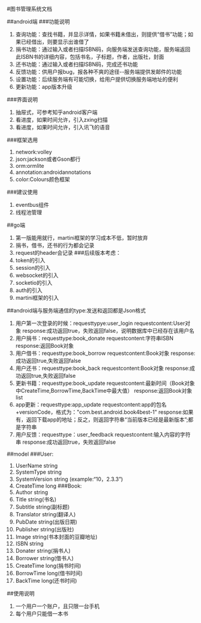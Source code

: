 #图书管理系统文档

##android端
###功能说明
1. 查询功能：查找书籍，并显示详情，如果书籍未借出，则提供“借书”功能；如果已经借出，则要显示出谁借了
2. 捐书功能：通过输入或者扫描ISBN码，向服务端发送查询功能，服务端返回此ISBN书的详细内容，包括书名，子标题，作者，出版社，封面
3. 还书功能：通过输入或者扫描ISBN码，完成还书功能
4. 反馈功能：供用户报bug，报各种不爽的途径--服务端提供发邮件的功能
5. 设置功能：后续服务端有可能切换，给用户提供切换服务端地址的便利
6. 更新功能：app版本升级

###界面说明
1. 抽屉式，可参考知乎android客户端
2. 看进度，如果时间允许，引入zxing扫描
3. 看进度，如果时间允许，引入讯飞的语音


###框架选用
1. network:volley
2. json:jackson或者Gson都行
3. orm:ormlite
4. annotation:androidannotations
5. color:Colours颜色框架


###建议使用
1. eventbus组件
2. 线程池管理


##go端
1. 第一版能用就行，martini框架的学习成本不低，暂时放弃
2. 捐书，借书，还书的行为都会记录
3. request的header会记录
###后续版本考虑：
1. token的引入
2. session的引入
3. websocket的引入
4. socketio的引入
5. auth的引入
6. martini框架的引入


##android端与服务端通信的type:发送和返回都是Json格式
1. 用户第一次登录的时候：requesttypye:user_login	requestcontent:User对象	response:成功返回true，失败返回false，说明数据库中已经存在该用户名
2. 用户捐书：requesttype:book_donate	requestcontent:字符串ISBN	response:返回Book对象
3. 用户借书：requesttype:book_borrow	requestcontent:Book对象	response:成功返回true,失败返回false
4. 用户还书：requesttype:book_back	requestcontent:Book对象	response:成功返回true,失败返回false
5. 更新书籍：requesttype:book_update	requestcontent:最新时间（Book对象中CreateTime,BorrowTime,BackTime中最大值）	response:返回Book对象list
6. app更新：requesttype:app_update requestcontent:app的包名+versionCode，格式为："com.best.android.book4best-1" response:如果有，返回下载app的地址；反之，则返回字符串“当前版本已经是最新版本”;都是字符串
7. 用户反馈：requesttype：user_feedback requestcontent:输入内容的字符串 response:成功返回true，失败返回false

##model
###User:
1. UserName string
2. SystemType string
3. SystemVersion string (example:“10，2.3.3”)
4. CreateTime long
###Book:
1. Author 	string
2. Title	string(书名)
2. Subtitle string(副标题)
3. Translator string(翻译人)
4. PubDate	string(出版日期)
5. Publisher	string(出版社)
6. Image	string(书本封面的豆瓣地址)
7. ISBN		string
8. Donater	string(捐书人)
9. Borrower string(借书人)
10. CreateTime	long(捐书时间)
11. BorrowTime	long(借书时间)
12. BackTime	long(还书时间)

##使用说明
1. 一个用户一个账户，且只限一台手机
2. 每个用户只能借一本书